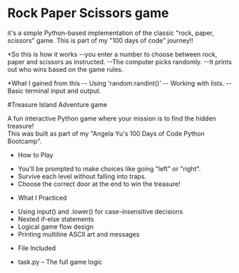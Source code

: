 # Rock Paper Scissors game

it's a simple Python-based implementation of the classic "rock, paper, scissors" game.
This is part of my "100 days of code" journey!!

*So this is how it works
--you enter a number to choose between rock, paper and scissors as instructed.
--The computer picks randomly.
--It prints out who wins based on the game rules.

*What I gained from this
-- Using 'random.randint()'
-- Working with lists.
-- Basic terminal input and output.





#Treasure Island Adventure game

A fun interactive Python game where your mission is to find the hidden treasure!  
This was built as part of my "Angela Yu's 100 Days of Code Python Bootcamp".

* How to Play
- You'll be prompted to make choices like going "left" or "right".
- Survive each level without falling into traps.
- Choose the correct door at the end to win the treasure!

* What I Practiced
- Using input() and .lower() for case-insensitive decisions
- Nested if-else statements
- Logical game flow design
- Printing multiline ASCII art and messages

* File Included
- task.py – The full game logic
